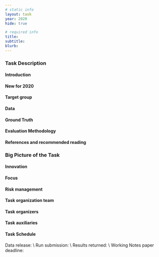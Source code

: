 ```yaml
---
# static info
layout: task
year: 2020
hide: true

# required info
title:
subtitle:
blurb:
---
```


<!-- # suggested structure below-->

### Task Description

#### Introduction


#### New for 2020


#### Target group


#### Data


#### Ground Truth


#### Evaluation Methodology


#### References and recommended reading


### Big Picture of the Task

#### Innovation


#### Focus


#### Risk management


#### Task organization team


#### Task organizers


#### Task auxiliaries


#### Task Schedule
Data release: \\
Run submission: \\
Results returned: \\
Working Notes paper deadline:
